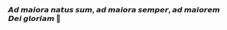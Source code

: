 ### 𝘼𝙙 𝙢𝙖𝙞𝙤𝙧𝙖 𝙣𝙖𝙩𝙪𝙨 𝙨𝙪𝙢, 𝙖𝙙 𝙢𝙖𝙞𝙤𝙧𝙖 𝙨𝙚𝙢𝙥𝙚𝙧, 𝙖𝙙 𝙢𝙖𝙞𝙤𝙧𝙚𝙢 𝘿𝙚𝙞 𝙜𝙡𝙤𝙧𝙞𝙖𝙢 👋

<!--
**sammtan/sammtan** is a ✨ _special_ ✨ repository because its `README.md` (this file) appears on your GitHub profile.

Here are some ideas to get you started:

- 🔭 I’m currently working on ...
- 🌱 I’m currently learning ...
- 👯 I’m looking to collaborate on ...
- 🤔 I’m looking for help with ...
- 💬 Ask me about ...
- 📫 How to reach me: ...
- 😄 Pronouns: ...
- ⚡ Fun fact: ...
-->
